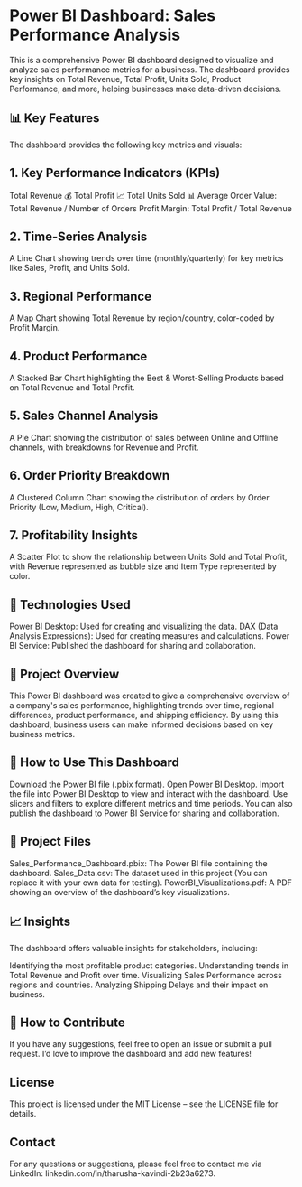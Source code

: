 # Power BI Dashboard: Sales Performance Analysis
This is a comprehensive Power BI dashboard designed to visualize and analyze sales performance metrics for a business. The dashboard provides key insights on Total Revenue, Total Profit, Units Sold, Product Performance, and more, helping businesses make data-driven decisions.

## 📊 Key Features
The dashboard provides the following key metrics and visuals:

## 1. Key Performance Indicators (KPIs)
Total Revenue 💰
Total Profit 📈
Total Units Sold 📊
Average Order Value: Total Revenue / Number of Orders
Profit Margin: Total Profit / Total Revenue
## 2. Time-Series Analysis
A Line Chart showing trends over time (monthly/quarterly) for key metrics like Sales, Profit, and Units Sold.
## 3. Regional Performance
A Map Chart showing Total Revenue by region/country, color-coded by Profit Margin.
## 4. Product Performance
A Stacked Bar Chart highlighting the Best & Worst-Selling Products based on Total Revenue and Total Profit.
## 5. Sales Channel Analysis
A Pie Chart showing the distribution of sales between Online and Offline channels, with breakdowns for Revenue and Profit.
## 6. Order Priority Breakdown
A Clustered Column Chart showing the distribution of orders by Order Priority (Low, Medium, High, Critical).
## 7. Profitability Insights
A Scatter Plot to show the relationship between Units Sold and Total Profit, with Revenue represented as bubble size and Item Type represented by color.

## 🔧 Technologies Used
Power BI Desktop: Used for creating and visualizing the data.
DAX (Data Analysis Expressions): Used for creating measures and calculations.
Power BI Service: Published the dashboard for sharing and collaboration.
## 📝 Project Overview
This Power BI dashboard was created to give a comprehensive overview of a company's sales performance, highlighting trends over time, regional differences, product performance, and shipping efficiency. By using this dashboard, business users can make informed decisions based on key business metrics.

## 🚀 How to Use This Dashboard
Download the Power BI file (.pbix format).
Open Power BI Desktop.
Import the file into Power BI Desktop to view and interact with the dashboard.
Use slicers and filters to explore different metrics and time periods.
You can also publish the dashboard to Power BI Service for sharing and collaboration.
## 📂 Project Files
Sales_Performance_Dashboard.pbix: The Power BI file containing the dashboard.
Sales_Data.csv: The dataset used in this project (You can replace it with your own data for testing).
PowerBI_Visualizations.pdf: A PDF showing an overview of the dashboard’s key visualizations.
## 📈 Insights
The dashboard offers valuable insights for stakeholders, including:

Identifying the most profitable product categories.
Understanding trends in Total Revenue and Profit over time.
Visualizing Sales Performance across regions and countries.
Analyzing Shipping Delays and their impact on business.
## 💬 How to Contribute
If you have any suggestions, feel free to open an issue or submit a pull request. I’d love to improve the dashboard and add new features!

## License
This project is licensed under the MIT License – see the LICENSE file for details.

## Contact
For any questions or suggestions, please feel free to contact me via LinkedIn: linkedin.com/in/tharusha-kavindi-2b23a6273.
